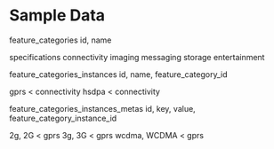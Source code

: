 # Sample Data

feature_categories
id, name

specifications
connectivity
imaging
messaging
storage
entertainment

feature_categories_instances
id, name, feature_category_id

gprs < connectivity
hsdpa < connectivity

feature_categories_instances_metas
id, key, value, feature_category_instance_id

2g, 2G < gprs
3g, 3G < gprs
wcdma, WCDMA < gprs